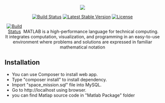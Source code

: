<p align="center"><img src="https://laravel.com/assets/img/components/logo-laravel.svg"></p>

<p align="center">
<a href="https://travis-ci.org/laravel/framework"><img src="https://travis-ci.org/laravel/framework.svg" alt="Build Status"></a>
<a href="https://packagist.org/packages/laravel/framework"><img src="https://poser.pugx.org/laravel/framework/v/stable.svg" alt="Latest Stable Version"></a>
<a href="https://packagist.org/packages/laravel/framework"><img src="https://poser.pugx.org/laravel/framework/license.svg" alt="License"></a>
</p>

<p align="center">
<a href="https://www.mathworks.com/matlabcentral/profile/authors/8128735-meysam-mahooti?requestedDomain=www.mathworks.com"><img src="http://epidemiology.mit.edu/index_files/matlab_logo.jpg" style="max-width:10%" alt="Build Status"></a>
MATLAB is a high-performance language for technical computing. It integrates computation, visualization, and programming in an easy-to-use environment where problems and solutions are expressed in familiar mathematical notation
</p>

## Installation

- You can use Composer to install web app.
- Type "composer install" to install dependency.
- Import "space_mission.sql" file into MySQL.
- Go to http://localhost using browser. 
- you can find Matlap source code in "Matlab Package" folder


